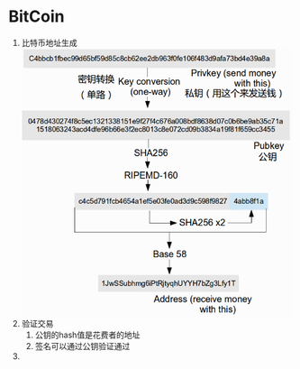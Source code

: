 # BitCoin

1. 比特币地址生成
    ![BitCoin Address](../../images/2018/09/bitcoin-address.png)
2. 验证交易
    1. 公钥的hash值是花费者的地址
    2. 签名可以通过公钥验证通过
3.
